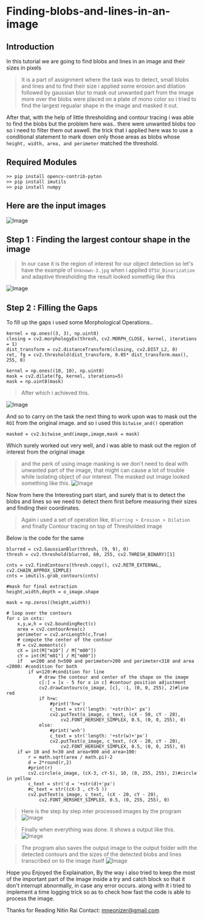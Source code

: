 # Finding-blobs-and-lines-in-an-image
## Introduction
In this tutorial  we are going to find blobs and lines in an image and their sizes in pixels
> It is a part of assignment where the task was to detect,
> small blobs and lines and to find their size
> i applied some erosion and dilation followed by gaussian blur
> to mask out unwanted part from the image
> more over the blobs were placed on a plate of mono color
> so i tried to find the largest regualar shape in the image and masked it out.

After that, with the help of little thresholding and contour tracing i was able to find the
blobs but the problem here was.. there were unwanted blobs too so i need to filter them out aswell.
the trick that i applied here was to use a conditional statement to mark down only those areas as blobs
whose ``height, width, area, and perimeter`` matched the threshold.

## Required Modules
```
>> pip install opencv-contrib-pyton
>> pip install imutils
>> pip install numpy
```

## Here are the input images
![Image](https://github.com/imneonizer/Finding-blobs-and-lines-in-an-image/blob/master/assets/input.png)

## Step 1 : Finding the largest contour shape in the image
> In our case it is the region of interest for our object detection
so let's have the example of ``Unknown-3.jpg`` 
when i applied ``OTSU_Binarization`` and adaptive thresholding the result looked somethig like this

![Image](https://github.com/imneonizer/Finding-blobs-and-lines-in-an-image/blob/master/assets/gap.png)

## Step 2 : Filling the Gaps
To fill up the gaps i used some Morphological Operations..

```
kernel = np.ones((3, 3), np.uint8) 
closing = cv2.morphologyEx(thresh, cv2.MORPH_CLOSE, kernel, iterations = 1)  
dist_transform = cv2.distanceTransform(closing, cv2.DIST_L2, 0) 
ret, fg = cv2.threshold(dist_transform, 0.05* dist_transform.max(), 255, 0)

kernel = np.ones((10, 10), np.uint8)
mask = cv2.dilate(fg, kernel, iterations=5)
mask = np.uint8(mask)
```
> After which i achieved this.

![Image](https://github.com/imneonizer/Finding-blobs-and-lines-in-an-image/blob/master/assets/gap_filled.png)

And so to carry on the task the next thing to work upon was to mask out the ``ROI`` from the original image.
and so i used this ``bitwise_and()`` operation
```
masked = cv2.bitwise_and(image,image,mask = mask)
```
Which surely worked out very well, and i was able to mask out the region of interest from the original image
> and the perk of using image masking is we don't need to deal with unwanted part of the image,
> that might can cause a lot of trouble while isolating object of our interest.
The masked out image looked something like this.
![Image](https://github.com/imneonizer/Finding-blobs-and-lines-in-an-image/blob/master/output/masked.png)

Now from here the Interesting part start, and surely that is to detect the blobs and lines
so we need to detect them first before measuring their sizes and finding their coordinates.
> Again i used a set of operation like, ``Blurring > Erosion > Dilation`` and finally Contour tracing on top of Thresholded image

Below is the code for the same
```
blurred = cv2.GaussianBlur(thresh, (9, 9), 0)
thresh = cv2.threshold(blurred, 60, 255, cv2.THRESH_BINARY)[1]

cnts = cv2.findContours(thresh.copy(), cv2.RETR_EXTERNAL,
cv2.CHAIN_APPROX_SIMPLE)
cnts = imutils.grab_contours(cnts)

#mask for final extraction
height,width,depth = o_image.shape

mask = np.zeros((height,width))

# loop over the contours
for c in cnts:
	x,y,w,h = cv2.boundingRect(c)
	area = cv2.contourArea(c)
	perimeter = cv2.arcLength(c,True)
	# compute the center of the contour
	M = cv2.moments(c)
	cX = int(M["m10"] / M["m00"])
	cY = int(M["m01"] / M["m00"])
	if   w<200 and h<500 and perimeter>200 and perimeter<310 and area <2000: #condition for both
		if w<120:#condition for line
			# draw the contour and center of the shape on the image
			c[:] = [x - 5 for x in c] #contour position adjustment
			cv2.drawContours(o_image, [c], -1, (0, 0, 255), 2)#line red
			if h>w:
				#print('h>w')
				c_text = str('length: '+str(h)+' px')
				cv2.putText(o_image, c_text, (cX - 50, cY - 20),
					cv2.FONT_HERSHEY_SIMPLEX, 0.5, (0, 0, 255), 0)
			else:
				#print('w>h')
				c_text = str('length: '+str(w)+'px')
				cv2.putText(o_image, c_text, (cX - 20, cY - 20),
					cv2.FONT_HERSHEY_SIMPLEX, 0.5, (0, 0, 255), 0)
	if w> 10 and h<30 and area<900 and area>100:
		r = math.sqrt(area / math.pi)-2
		d = 2*round(r,2)
		#print(r)
		cv2.circle(o_image, (cX-3, cY-5), 10, (0, 255, 255), 2)#circle in yellow
		c_text = str('d = '+str(d)+'px')
		#c_text = str((cX-3 , cY-5 ))
		cv2.putText(o_image, c_text, (cX - 20, cY - 20),
			cv2.FONT_HERSHEY_SIMPLEX, 0.5, (0, 255, 255), 0)
```
> Here is the step by step inter processed images by the program
![Image](https://github.com/imneonizer/Finding-blobs-and-lines-in-an-image/blob/master/assets/masks.png)

> Finally when everything was done. it shows a output like this.
![Image](https://github.com/imneonizer/Finding-blobs-and-lines-in-an-image/blob/master/assets/output.png)

> The program also saves the output image to the output folder with the
> detected contours and the sizes of the detected blobs and lines transcribed on to the image itself
![Image](https://github.com/imneonizer/Finding-blobs-and-lines-in-an-image/blob/master/output/detected_feature.png)

Hope you Enjoyed the Explaination, By the way i also tried to keep the most of the important part of the image inside
a try and catch block so that it don't interrupt abnormally, in case any error occurs.
along with it i tried to implement a time logging trick so as to check how fast the code is able to process the image.

Thanks for Reading
Nitin Rai
Contact: mneonizer@gmail.com
